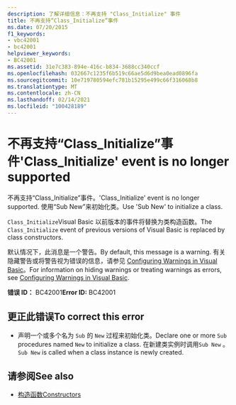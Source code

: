 ```yaml
---
description: 了解详细信息：不再支持 "Class_Initialize" 事件
title: 不再支持“Class_Initialize”事件
ms.date: 07/20/2015
f1_keywords:
- vbc42001
- bc42001
helpviewer_keywords:
- BC42001
ms.assetid: 31e7c383-894e-416c-b834-3688cc340ccf
ms.openlocfilehash: 032667c1235f6b519c66ae5d6d9bea0ead0896fa
ms.sourcegitcommit: 10e719780594efc781b15295e499c66f316068b8
ms.translationtype: MT
ms.contentlocale: zh-CN
ms.lasthandoff: 02/14/2021
ms.locfileid: "100428189"
---
```

# <a name="class_initialize-event-is-no-longer-supported"></a><span data-ttu-id="6e78b-103">不再支持“Class_Initialize”事件</span><span class="sxs-lookup"><span data-stu-id="6e78b-103">'Class_Initialize' event is no longer supported</span></span>

<span data-ttu-id="6e78b-104">不再支持“Class_Initialize”事件。</span><span class="sxs-lookup"><span data-stu-id="6e78b-104">'Class_Initialize' event is no longer supported.</span></span> <span data-ttu-id="6e78b-105">使用“Sub New”来初始化类。</span><span class="sxs-lookup"><span data-stu-id="6e78b-105">Use 'Sub New' to initialize a class.</span></span>  
  
 <span data-ttu-id="6e78b-106">`Class_Initialize`Visual Basic 以前版本的事件将替换为类构造函数。</span><span class="sxs-lookup"><span data-stu-id="6e78b-106">The `Class_Initialize` event of previous versions of Visual Basic is replaced by class constructors.</span></span>  
  
 <span data-ttu-id="6e78b-107">默认情况下，此消息是一个警告。</span><span class="sxs-lookup"><span data-stu-id="6e78b-107">By default, this message is a warning.</span></span> <span data-ttu-id="6e78b-108">有关隐藏警告或将警告视为错误的信息，请参见 [Configuring Warnings in Visual Basic](/visualstudio/ide/configuring-warnings-in-visual-basic)。</span><span class="sxs-lookup"><span data-stu-id="6e78b-108">For information on hiding warnings or treating warnings as errors, see [Configuring Warnings in Visual Basic](/visualstudio/ide/configuring-warnings-in-visual-basic).</span></span>  
  
 <span data-ttu-id="6e78b-109">**错误 ID：** BC42001</span><span class="sxs-lookup"><span data-stu-id="6e78b-109">**Error ID:** BC42001</span></span>  
  
## <a name="to-correct-this-error"></a><span data-ttu-id="6e78b-110">更正此错误</span><span class="sxs-lookup"><span data-stu-id="6e78b-110">To correct this error</span></span>  
  
- <span data-ttu-id="6e78b-111">声明一个或多个名为 `Sub` 的 `New` 过程来初始化类。</span><span class="sxs-lookup"><span data-stu-id="6e78b-111">Declare one or more `Sub` procedures named `New` to initialize a class.</span></span> <span data-ttu-id="6e78b-112">在新建类实例时调用`Sub New` 。</span><span class="sxs-lookup"><span data-stu-id="6e78b-112">`Sub New` is called when a class instance is newly created.</span></span>  
  
## <a name="see-also"></a><span data-ttu-id="6e78b-113">请参阅</span><span class="sxs-lookup"><span data-stu-id="6e78b-113">See also</span></span>

- [<span data-ttu-id="6e78b-114">构造函数</span><span class="sxs-lookup"><span data-stu-id="6e78b-114">Constructors</span></span>](../programming-guide/concepts/object-oriented-programming.md#constructors)
